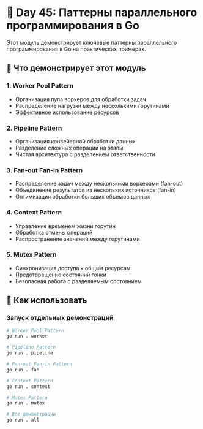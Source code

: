 # 🚀 Day 45: Паттерны параллельного программирования в Go

Этот модуль демонстрирует ключевые паттерны параллельного программирования в Go на практических примерах.

## 🎯 Что демонстрирует этот модуль

### 1. Worker Pool Pattern

- Организация пула воркеров для обработки задач
- Распределение нагрузки между несколькими горутинами
- Эффективное использование ресурсов

### 2. Pipeline Pattern

- Организация конвейерной обработки данных
- Разделение сложных операций на этапы
- Чистая архитектура с разделением ответственности

### 3. Fan-out Fan-in Pattern

- Распределение задач между несколькими воркерами (fan-out)
- Объединение результатов из нескольких источников (fan-in)
- Оптимизация обработки больших объемов данных

### 4. Context Pattern

- Управление временем жизни горутин
- Обработка отмены операций
- Распространение значений между горутинами

### 5. Mutex Pattern

- Синхронизация доступа к общим ресурсам
- Предотвращение состояний гонки
- Безопасная работа с разделяемым состоянием

## 🚀 Как использовать

### Запуск отдельных демонстраций

```bash
# Worker Pool Pattern
go run . worker

# Pipeline Pattern
go run . pipeline

# Fan-out Fan-in Pattern
go run . fan

# Context Pattern
go run . context

# Mutex Pattern
go run . mutex

# Все демонстрации
go run . all
```
